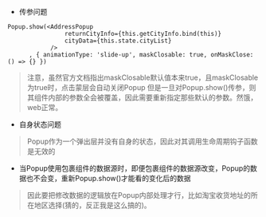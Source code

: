 - 传参问题
``` 
Popup.show(<AddressPopup 
                returnCityInfo={this.getCityInfo.bind(this)} 
                cityData={this.state.cityList} 
            />
      , { animationType: 'slide-up', maskClosable: true, onMaskClose: () => {} })
```
> 注意，虽然官方文档指出maskClosable默认值本来true，且maskClosable为true时，点击蒙层会自动关闭Popup
      但是一旦对Popup.show()传参，则其组件内部的参数全会被覆盖，因此需要重新指定那些默认的参数。然饿，web正常。
- 自身状态问题
> Popup作为一个弹出层并没有自身的状态，因此对其调用生命周期钩子函数是无效的
- 当Popup使用包裹组件的数据源时，即便包裹组件的数据源改变，Popup的数据也不会变，重新Popup.show()才能看的变化后的数据
> 因此要把修改数据的逻辑放在Popup内部处理才行，比如淘宝收货地址的所在地区选择(猜的，反正我是这么搞的)。